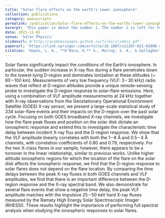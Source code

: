 ```yaml
---
title: "Solar flare effects on the earth’s lower ionosphere"
collection: publications
category: manuscripts
permalink: /publication/Solar-flare-effects-on-the-earths-lower-ionosphere
excerpt: 'This paper is about the number 1. The number 2 is left for future work.'
date: 2021-11-01
venue: 'Solar Physics'
slidesurl: #'http://academicpages.github.io/files/slides1.pdf'
paperurl: 'https://link.springer.com/article/10.1007/s11207-021-01898-y'
citation: 'Hayes, L. A., **O’Hara, O.** S., Murray, S. A., & Gallagher, P. T. (2021). Solar flare effects on the earth’s lower ionosphere. Solar Physics, 296(11), 157.'
---
```


Solar flares significantly impact the conditions of the Earth’s ionosphere. In particular, the sudden increase in X-ray flux during a flare penetrates down to the lowest-lying D-region and dominates ionization at these altitudes (~ 60 – 100 km). Measurements of very low frequency (VLF: 3 – 30 kHz) radio waves that reflect at D-region altitudes provide a unique remote-sensing probe to investigate the D-region response to solar-flare emissions. Here, using a combination of VLF amplitude measurements at 24 kHz together with X-ray observations from the Geostationary Operational Environment Satellite (GOES) X-ray sensor, we present a large-scale statistical study of 334 solar-flare events and their impacts on the D-region over the past solar cycle. Focusing on both GOES broadband X-ray channels, we investigate how the flare peak fluxes and position on the solar disk dictate an ionospheric response and extend this to investigate the characteristic time delay between incident X-ray flux and the D-region response. We show that the VLF amplitude linearly correlates with both the 1 – 8 Å and 0.5 – 4 Å channels, with correlation coefficients of 0.80 and 0.79, respectively. For the two X-class flares in our sample, however, there appears to be a turnover in the linear relationship, similar to previous works. Unlike higher altitude ionospheric regions for which the location of the flare on the solar disk affects the ionospheric response, we find that the D-region response to solar flares does not depend on the flare location. By comparing the time delays between the peak X-ray fluxes in both GOES channels and VLF amplitudes, we find that there is an important difference between the D-region response and the X-ray spectral band. We also demonstrate for several flare events that show a negative time delay, the peak VLF amplitude matches with the impulsive 25 – 50 keV hard X-ray fluxes measured by the Ramaty High Energy Solar Spectroscopic Imager (RHESSI). These results highlight the importance of performing full spectral analysis when studying the ionospheric responses to solar flares.
